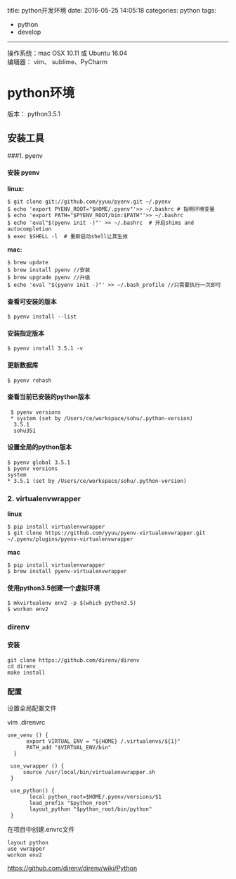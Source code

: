 title: python开发环境
date: 2016-05-25 14:05:18
categories: python
tags: 
  - python
  - develop

---

操作系统：mac OSX 10.11 或 Ubuntu 16.04  
编辑器： vim、 sublime、PyCharm

# python环境

版本： python3.5.1

## 安装工具

###1. pyenv

#### 安装 pyenv

**linux:**

```
$ git clone git://github.com/yyuu/pyenv.git ~/.pyenv
$ echo 'export PYENV_ROOT="$HOME/.pyenv"'>> ~/.bashrc # 指明环境变量
$ echo 'export PATH="$PYENV_ROOT/bin:$PATH"'>> ~/.bashrc
$ echo 'eval"$(pyenv init -)"' >> ~/.bashrc  # 开启shims and autocompletion
$ exec $SHELL -l  # 重新启动shell让其生效 
```

**mac:**

```
$ brew update
$ brew install pyenv //安装
$ brew upgrade pyenv //升级
$ echo 'eval "$(pyenv init -)"' >> ~/.bash_profile //只需要执行一次即可
```

#### 查看可安装的版本

```
$ pyenv install --list
```
####  安装指定版本

```
$ pyenv install 3.5.1 -v
```

#### 更新数据库

```
$ pyenv rehash
```

#### 查看当前已安装的python版本

```
 $ pyenv versions 
 * system (set by /Users/ce/workspace/sohu/.python-version)
  3.5.1
  sohu351
```

#### 设置全局的python版本

```
$ pyenv global 3.5.1
$ pyenv versions
system
* 3.5.1 (set by /Users/ce/workspace/sohu/.python-version)

```

### 2. virtualenvwrapper


**linux**

```
$ pip install virtualenvwrapper
$ git clone https://github.com/yyuu/pyenv-virtualenvwrapper.git ~/.pyenv/plugins/pyenv-virtualenvwrapper
```

**mac**

```
$ pip install virtualenvwrapper
$ brew install pyenv-virtualenvwrapper
```

#### 使用python3.5创建一个虚拟环境

```
$ mkvirtualenv env2 -p $(which python3.5)
$ workon env2
```

### direnv

#### 安装

```
git clone https://github.com/direnv/direnv
cd direnv
make install
```
### 配置

设置全局配置文件

vim .direnvrc

```
use_venv () {
      export VIRTUAL_ENV = "${HOME} /.virtualenvs/${1}"
      PATH_add "$VIRTUAL_ENV/bin"
  }

 use_vwrapper () {
     source /usr/local/bin/virtualenvwrapper.sh
 }

 use_python() {
       local python_root=$HOME/.pyenv/versions/$1
       load_prefix "$python_root"
       layout_python "$python_root/bin/python"
 }
```

在项目中创建.envrc文件

```
layout python
use vwrapper
workon env2
```

https://github.com/direnv/direnv/wiki/Python











